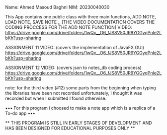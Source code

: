 Name: Ahmed Masoud Baghni
NIM: 20230040030

This App contains one public class with three main functions, ADD NOTE, LOAD NOTE, SAVE NOTE ,, [THE VIDEO DOCUMENTATION COVERS THE CODING PROCCESS FOR THE ADD NOTE FUNCTION]
VIDEO: https://drive.google.com/drive/folders/1wQx__O6_fJS8V50JR9YGGyqPnIe2LbKh?usp=sharing

ASSIGNMENT 11 VIDEO: (covers the implementation  of JavaFX GUI) 
https://drive.google.com/drive/folders/1wQx__O6_fJS8V50JR9YGGyqPnIe2LbKh?usp=sharing

ASSIGNMENT 12 VIDEO: (covers json to notes_db coding process)
https://drive.google.com/drive/folders/1wQx__O6_fJS8V50JR9YGGyqPnIe2LbKh?usp=sharing

note: for the third video (#12) some parts from the beginning when typing the libraries have been not recorded unfortunately, I thought it was recorded but when I submitted I found otherwise. 


••• For this program i choosed to make a note app which is a replica of a To-do app ••• 

** THIS PROGRAM IS STILL IN EARLY STAGES OF DEVELOPMENT AND HAS BEEN DESIGNED FOR EDUCATIONAL PURPOSES ONLY **

